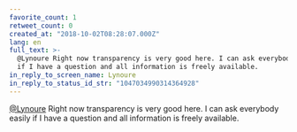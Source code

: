 ```yaml
---
favorite_count: 1
retweet_count: 0
created_at: "2018-10-02T08:28:07.000Z"
lang: en
full_text: >-
  @Lynoure Right now transparency is very good here. I can ask everybody easily
  if I have a question and all information is freely available.
in_reply_to_screen_name: Lynoure
in_reply_to_status_id_str: "1047034990314364928"
---
```


[@Lynoure](https://twitter.com/Lynoure) Right now transparency is very good
here. I can ask everybody easily if I have a question and all information is
freely available.
